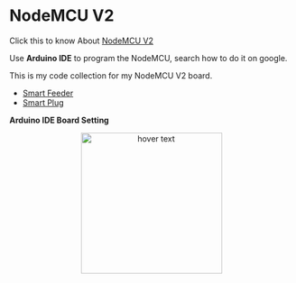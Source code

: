 # NodeMCU V2

Click this to know About [NodeMCU V2](https://docs.zerynth.com/latest/official/board.zerynth.nodemcu2/docs/index.html)

Use **Arduino IDE** to program the NodeMCU, search how to do it on google.

This is my code collection for my NodeMCU V2 board.

- [Smart Feeder](https://github.com/ariyanki/nodemcu-iot/tree/master/feeding_timer)
- [Smart Plug](https://github.com/ariyanki/nodemcu-iot/tree/master/smart_plug)

**Arduino IDE Board Setting**
<p align="center">
  <img src="https://raw.githubusercontent.com/ariyanki/nodemcu-iot/master/Docs/image/board-setting.png" width="250" title="hover text">
</p>
